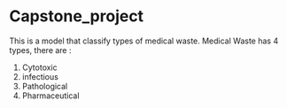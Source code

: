 # Capstone_project

This is a model that classify types of medical waste. Medical Waste has 4 types, there are : 
1. Cytotoxic 
2. infectious
3. Pathological
4. Pharmaceutical
